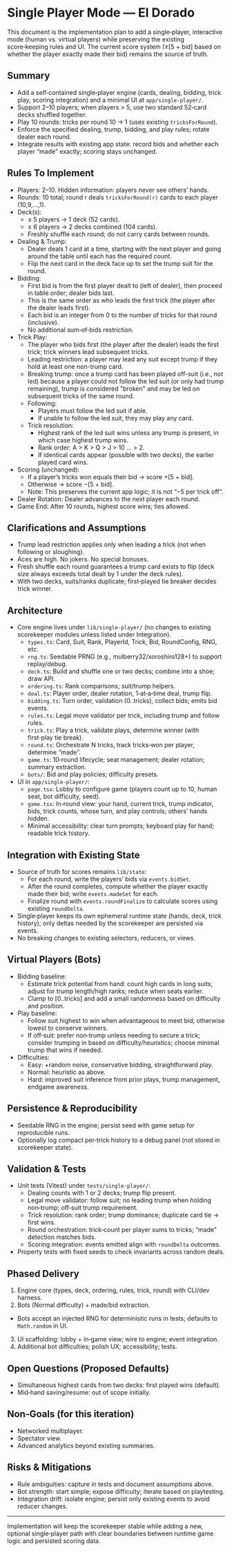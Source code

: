 # Single Player Mode — El Dorado

This document is the implementation plan to add a single‑player, interactive mode (human vs. virtual players) while preserving the existing score‑keeping rules and UI. The current score system (±[5 + bid] based on whether the player exactly made their bid) remains the source of truth.

## Summary

- Add a self‑contained single‑player engine (cards, dealing, bidding, trick play, scoring integration) and a minimal UI at `app/single-player/`.
- Support 2–10 players; when players > 5, use two standard 52‑card decks shuffled together.
- Play 10 rounds: tricks per round 10 → 1 (uses existing `tricksForRound`).
- Enforce the specified dealing, trump, bidding, and play rules; rotate dealer each round.
- Integrate results with existing app state: record bids and whether each player “made” exactly; scoring stays unchanged.

## Rules To Implement

- Players: 2–10. Hidden information: players never see others’ hands.
- Rounds: 10 total; round r deals `tricksForRound(r)` cards to each player (10,9,...,1).
- Deck(s):
  - ≤ 5 players → 1 deck (52 cards).
  - ≥ 6 players → 2 decks combined (104 cards).
  - Freshly shuffle each round; do not carry cards between rounds.
- Dealing & Trump:
  - Dealer deals 1 card at a time, starting with the next player and going around the table until each has the required count.
  - Flip the next card in the deck face up to set the trump suit for the round.
- Bidding:
  - First bid is from the first player dealt to (left of dealer), then proceed in table order; dealer bids last.
  - This is the same order as who leads the first trick (the player after the dealer leads first).
  - Each bid is an integer from 0 to the number of tricks for that round (inclusive).
  - No additional sum‑of‑bids restriction.
- Trick Play:
  - The player who bids first (the player after the dealer) leads the first trick; trick winners lead subsequent tricks.
  - Leading restriction: a player may lead any suit except trump if they hold at least one non-trump card.
  - Breaking trump: once a trump card has been played off-suit (i.e., not led) because a player could not follow the led suit (or only had trump remaining), trump is considered "broken" and may be led on subsequent tricks of the same round.
  - Following:
    - Players must follow the led suit if able.
    - If unable to follow the led suit, they may play any card.
  - Trick resolution:
    - Highest rank of the led suit wins unless any trump is present, in which case highest trump wins.
    - Rank order: A > K > Q > J > 10 ... > 2.
    - If identical cards appear (possible with two decks), the earlier played card wins.
- Scoring (unchanged):
  - If a player’s tricks won equals their bid → score +[5 + bid].
  - Otherwise → score −[5 + bid].
  - Note: This preserves the current app logic; it is not “−5 per trick off”.
- Dealer Rotation: Dealer advances to the next player each round.
- Game End: After 10 rounds, highest score wins; ties allowed.

## Clarifications and Assumptions

- Trump lead restriction applies only when leading a trick (not when following or sloughing).
- Aces are high. No jokers. No special bonuses.
- Fresh shuffle each round guarantees a trump card exists to flip (deck size always exceeds total dealt by 1 under the deck rules).
- With two decks, suits/ranks duplicate; first‑played tie breaker decides trick winner.

## Architecture

- Core engine lives under `lib/single-player/` (no changes to existing scorekeeper modules unless listed under Integration).
  - `types.ts`: Card, Suit, Rank, PlayerId, Trick, Bid, RoundConfig, RNG, etc.
  - `rng.ts`: Seedable PRNG (e.g., mulberry32/xoroshiro128+) to support replay/debug.
  - `deck.ts`: Build and shuffle one or two decks; combine into a shoe; draw API.
  - `ordering.ts`: Rank comparisons; suit/trump helpers.
  - `deal.ts`: Player order, dealer rotation, 1‑at‑a‑time deal, trump flip.
  - `bidding.ts`: Turn order, validation (0..tricks), collect bids; emits bid events.
  - `rules.ts`: Legal move validator per trick, including trump and follow rules.
  - `trick.ts`: Play a trick, validate plays, determine winner (with first‑play tie break).
  - `round.ts`: Orchestrate N tricks, track tricks‑won per player, determine “made”.
  - `game.ts`: 10‑round lifecycle; seat management; dealer rotation; summary extraction.
  - `bots/`: Bid and play policies; difficulty presets.
- UI in `app/single-player/`:
  - `page.tsx`: Lobby to configure game (players count up to 10, human seat, bot difficulty, seed).
  - `game.tsx`: In‑round view: your hand, current trick, trump indicator, bids, trick counts, whose turn, and play controls; others’ hands hidden.
  - Minimal accessibility: clear turn prompts; keyboard play for hand; readable trick history.

## Integration with Existing State

- Source of truth for scores remains `lib/state`:
  - For each round, write the players’ bids via `events.bidSet`.
  - After the round completes, compute whether the player exactly made their bid; write `events.madeSet` for each.
  - Finalize round with `events.roundFinalize` to calculate scores using existing `roundDelta`.
- Single‑player keeps its own ephemeral runtime state (hands, deck, trick history); only deltas needed by the scorekeeper are persisted via events.
- No breaking changes to existing selectors, reducers, or views.

## Virtual Players (Bots)

- Bidding baseline:
  - Estimate trick potential from hand: count high cards in long suits; adjust for trump length/high ranks; reduce when seats earlier.
  - Clamp to [0..tricks] and add a small randomness based on difficulty and position.
- Play baseline:
  - Follow suit highest to win when advantageous to meet bid; otherwise lowest to conserve winners.
  - If off‑suit: prefer non‑trump unless needing to secure a trick; consider trumping in based on difficulty/heuristics; choose minimal trump that wins if needed.
- Difficulties:
  - Easy: +random noise, conservative bidding, straightforward play.
  - Normal: heuristic as above.
  - Hard: improved suit inference from prior plays, trump management, endgame awareness.

## Persistence & Reproducibility

- Seedable RNG in the engine; persist seed with game setup for reproducible runs.
- Optionally log compact per‑trick history to a debug panel (not stored in scorekeeper state).

## Validation & Tests

- Unit tests (Vitest) under `tests/single-player/`:
  - Dealing counts with 1 or 2 decks; trump flip present.
  - Legal move validator: follow suit; no leading trump when holding non‑trump; off‑suit trump requirement.
  - Trick resolution: rank order; trump dominance; duplicate card tie → first wins.
  - Round orchestration: trick‑count per player sums to tricks; “made” detection matches bids.
  - Scoring integration: events emitted align with `roundDelta` outcomes.
- Property tests with fixed seeds to check invariants across random deals.

## Phased Delivery

1. Engine core (types, deck, ordering, rules, trick, round) with CLI/dev harness.
2. Bots (Normal difficulty) + made/bid extraction.

- Bots accept an injected RNG for deterministic runs in tests; defaults to `Math.random` in UI.

3. UI scaffolding: lobby + in‑game view; wire to engine; event integration.
4. Additional bot difficulties; polish UX; accessibility; tests.

## Open Questions (Proposed Defaults)

- Simultaneous highest cards from two decks: first played wins (default).
- Mid‑hand saving/resume: out of scope initially.

## Non‑Goals (for this iteration)

- Networked multiplayer.
- Spectator view.
- Advanced analytics beyond existing summaries.

## Risks & Mitigations

- Rule ambiguities: capture in tests and document assumptions above.
- Bot strength: start simple; expose difficulty; iterate based on playtesting.
- Integration drift: isolate engine; persist only existing events to avoid reducer changes.

---

Implementation will keep the scorekeeper stable while adding a new, optional single‑player path with clear boundaries between runtime game logic and persisted scoring data.
